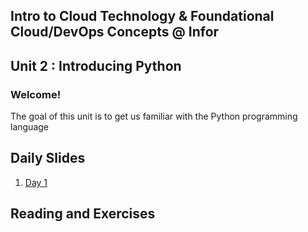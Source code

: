## Intro to Cloud Technology & Foundational Cloud/DevOps Concepts @ Infor 
## Unit 2 : Introducing Python

### Welcome!

The goal of this unit is to get us familiar with the Python programming language


## Daily Slides

1. [Day 1](https://docs.google.com/presentation/d/11xd7DTDg-YHOSAzRpzSM2L77-xbXU9-wROgEqnAh8YU/edit?usp=sharing)


## Reading and Exercises

